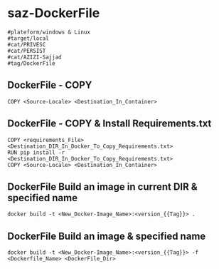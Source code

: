 # saz-DockerFile
```
#plateform/windows & Linux
#target/local
#cat/PRIVESC
#cat/PERSIST
#cat/AZIZI-Sajjad
#tag/DockerFile
```

## DockerFile - COPY
```
COPY <Source-Locale> <Destination_In_Container>
```

## DockerFile - COPY & Install Requirements.txt
```
COPY <requirements_File> <Destination_DIR_In_Docker_To_Copy_Requirements.txt>
RUN pip install -r <Destination_DIR_In_Docker_To_Copy_Requirements.txt>
COPY <Source-Locale> <Destination_In_Container>
```


## DockerFile Build an image in current DIR & specified name
```
docker build -t <New_Docker-Image_Name>:<version_{{Tag}}> .
```

## DockerFile Build an image & specified name
```
docker build -t <New_Docker-Image_Name>:<version_{{Tag}}> -f <Dockerfile_Name> <DockerFile_Dir>
```

